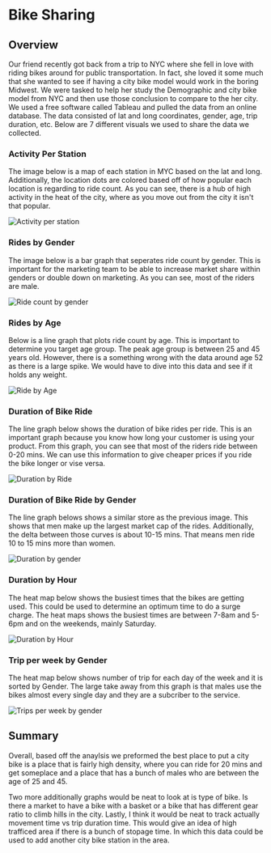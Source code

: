 # Bike Sharing

## Overview 

Our friend recently got back from a trip to NYC where she fell in love with riding bikes around for public transportation. In fact, she loved it some much that she wanted to see if having a city bike model would work in the boring Midwest. We were tasked to help her study the Demographic and city bike model from NYC and then use those conclusion to compare to the her city. We used a free software called Tableau and pulled the data from an online database. The data consisted of lat and long coordinates, gender, age, trip duration, etc. Below are 7 different visuals we used to share the data we collected. 

### Activity Per Station 

The image below is a map of each station in MYC based on the lat and long. Additionally, the location dots are colored based off of how popular each location is regarding to ride count. As you can see, there is a hub of high activity in the heat of the city, where as you move out from the city it isn't that popular. 

![Activity per station]()

### Rides by Gender

The image below is a bar graph that seperates ride count by gender. This is important for the marketing team to be able to increase market share within genders or double down on marketing. As you can see, most of the riders are male. 

![Ride count by gender]()

### Rides by Age

Below is a line graph that plots ride count by age. This is important to determine you target age group. The peak age group is between 25 and 45 years old. However, there is a something wrong with the data around age 52 as there is a large spike. We would have to dive into this data and see if it holds any weight. 

![Ride by Age]()

### Duration of Bike Ride

The line graph below shows the duration of bike rides per ride. This is an important graph because you know how long your customer is using your product. From this graph, you can see that most of the riders ride between 0-20 mins. We can use this information to give cheaper prices if you ride the bike longer or vise versa. 

![Duration by Ride]()

### Duration of Bike Ride by Gender

The line graph belows shows a similar store as the previous image. This shows that men make up the largest market cap of the rides. Additionally, the delta between those curves is about 10-15 mins. That means men ride 10 to 15 mins more than women. 

![Duration by gender]()

### Duration by Hour 

The heat map below shows the busiest times that the bikes are getting used. This could be used to determine an optimum time to do a surge charge. The heat maps shows the busiest times are between 7-8am and 5-6pm and on the weekends, mainly Saturday. 

![Duration by Hour]()

### Trip per week by Gender

The heat map below shows number of trip for each day of the week and it is sorted by Gender. The large take away from this graph is that males use the bikes almost every single day and they are a subcriber to the service. 

![Trips per week by gender]()

## Summary 

Overall, based off the anaylsis we preformed the best place to put a city bike is a place that is fairly high density, where you can ride for 20 mins and get someplace and a place that has a bunch of males who are between the age of 25 and 45.

Two more additionally graphs would be neat to look at is type of bike. Is there a market to have a bike with a basket or a bike that has different gear ratio to climb hills in the city. Lastly, I think it would be neat to track actually movement time vs trip duration time. This would give an idea of high trafficed area if there is a bunch of stopage time. In which this data could be used to add another city bike station in the area. 






